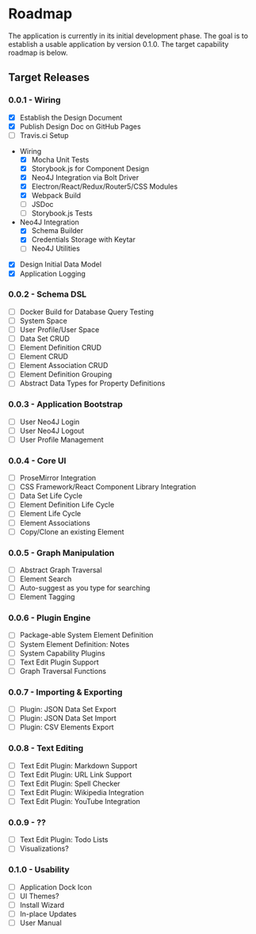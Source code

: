 # Roadmap
The application is currently in its initial development phase. The goal is to establish a usable application by version 0.1.0. The target capability roadmap is below. 

## Target Releases
### 0.0.1 - Wiring
- [X] Establish the Design Document
- [X] Publish Design Doc on GitHub Pages
- [ ] Travis.ci Setup
- Wiring
	- [X] Mocha Unit Tests
	- [X] Storybook.js for Component Design
	- [X] Neo4J Integration via Bolt Driver
	- [X] Electron/React/Redux/Router5/CSS Modules
	- [X] Webpack Build
	- [ ] JSDoc
	- [ ] Storybook.js Tests
- Neo4J Integration
	- [X] Schema Builder
	- [X] Credentials Storage with Keytar
	- [ ] Neo4J Utilities
- [X] Design Initial Data Model
- [X] Application Logging

### 0.0.2 - Schema DSL
- [ ] Docker Build for Database Query Testing
- [ ] System Space
- [ ] User Profile/User Space 
- [ ] Data Set CRUD
- [ ] Element Definition CRUD
- [ ] Element CRUD
- [ ] Element Association CRUD
- [ ] Element Definition Grouping
- [ ] Abstract Data Types for Property Definitions

### 0.0.3 - Application Bootstrap
- [ ] User Neo4J Login
- [ ] User Neo4J Logout
- [ ] User Profile Management

### 0.0.4 - Core UI
- [ ] ProseMirror Integration
- [ ] CSS Framework/React Component Library Integration
- [ ] Data Set Life Cycle
- [ ] Element Definition Life Cycle 
- [ ] Element Life Cycle 
- [ ] Element Associations
- [ ] Copy/Clone an existing Element

### 0.0.5 - Graph Manipulation
- [ ] Abstract Graph Traversal
- [ ] Element Search
- [ ] Auto-suggest as you type for searching
- [ ] Element Tagging

### 0.0.6 - Plugin Engine
- [ ] Package-able System Element Definition
- [ ] System Element Definition: Notes
- [ ] System Capability Plugins
- [ ] Text Edit Plugin Support
- [ ] Graph Traversal Functions

### 0.0.7 - Importing & Exporting
- [ ] Plugin: JSON Data Set Export
- [ ] Plugin: JSON Data Set Import
- [ ] Plugin: CSV Elements Export

### 0.0.8 - Text Editing
- [ ] Text Edit Plugin: Markdown Support
- [ ] Text Edit Plugin: URL Link Support
- [ ] Text Edit Plugin: Spell Checker
- [ ] Text Edit Plugin: Wikipedia Integration
- [ ] Text Edit Plugin: YouTube Integration

### 0.0.9 - ??
- [ ] Text Edit Plugin: Todo Lists
- [ ] Visualizations?

### 0.1.0 - Usability
- [ ] Application Dock Icon
- [ ] UI Themes?
- [ ] Install Wizard
- [ ] In-place Updates
- [ ] User Manual
